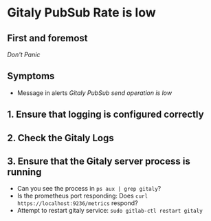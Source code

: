 # Gitaly PubSub Rate is low

## First and foremost

*Don't Panic*

## Symptoms

* Message in alerts _Gitaly PubSub send operation is low_

## 1. Ensure that logging is configured correctly
## 2. Check the Gitaly Logs
## 3. Ensure that the Gitaly server process is running
- Can you see the process in `ps aux | grep gitaly`?
- Is the prometheus port responding: Does `curl https://localhost:9236/metrics` respond?
- Attempt to restart gitaly service: `sudo gitlab-ctl restart gitaly`
